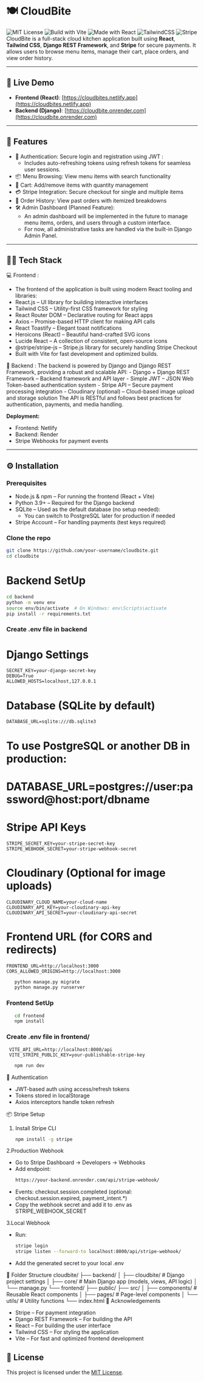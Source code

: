 # 🍽️ CloudBite
![MIT License](https://img.shields.io/badge/license-MIT-blue)
![Build with Vite](https://img.shields.io/badge/built%20with-Vite-646CFF?logo=vite)
![Made with React](https://img.shields.io/badge/react-18.3.1-blue?logo=react)
![TailwindCSS](https://img.shields.io/badge/tailwindcss-3.x-blue?logo=tailwind-css)
![Stripe](https://img.shields.io/badge/payments-stripe-blueviolet?logo=stripe)
CloudBite is a full-stack cloud kitchen application built using **React**, **Tailwind CSS**, **Django REST Framework**, and **Stripe** for secure payments.
It allows users to browse menu items, manage their cart, place orders, and view order history.

---

## 🔗 Live Demo

- **Frontend (React)**: [https://cloudbites.netlify.app](https://cloudbites.netlify.app)
- **Backend (Django)**: [https://cloudbite.onrender.com](https://cloudbite.onrender.com)

---

## 🚀 Features

- 🔐 Authentication: Secure login and registration using JWT :
    - Includes auto-refreshing tokens using refresh tokens for seamless user sessions.  
- 📦 Menu Browsing: View menu items with search functionality
- 🛒 Cart: Add/remove items with quantity management
- 💳 Stripe Integration: Secure checkout for single and multiple items
- 🧾 Order History: View past orders with itemized breakdowns
- 🛠️ Admin Dashboard (Planned Feature):
    - An admin dashboard will be implemented in the future to manage menu items, orders, and users through a custom interface.
    - For now, all administrative tasks are handled via the built-in Django Admin Panel.

---

## 🧑‍💻 Tech Stack

 💻 Frontend :
  - The frontend of the application is built using modern React tooling and libraries:
  - React.js – UI library for building interactive interfaces
  - Tailwind CSS – Utility-first CSS framework for styling
  - React Router DOM – Declarative routing for React apps
  - Axios – Promise-based HTTP client for making API calls
  - React Toastify – Elegant toast notifications
  - Heroicons (React) – Beautiful hand-crafted SVG icons
  - Lucide React – A collection of consistent, open-source icons
  - @stripe/stripe-js – Stripe.js library for securely handling Stripe Checkout
  - Built with Vite for fast development and optimized builds.

🧠 Backend :
    The backend is powered by Django and Django REST Framework, providing a robust and scalable API:
    - Django + Django REST Framework – Backend framework and API layer
    - Simple JWT – JSON Web Token-based authentication system
    - Stripe API – Secure payment processing integration
    - Cloudinary (optional) – Cloud-based image upload and storage solution
    The API is RESTful and follows best practices for authentication, payments, and media handling.

**Deployment:**
- Frontend: Netlify
- Backend: Render
- Stripe Webhooks for payment events

---

## ⚙️ Installation

### Prerequisites

- Node.js & npm – For running the frontend (React + Vite)
- Python 3.9+ – Required for the Django backend
- SQLite – Used as the default database (no setup needed):
  - You can switch to PostgreSQL later for production if needed
- Stripe Account – For handling payments (test keys required)
  
### Clone the repo

```bash
git clone https://github.com/your-username/cloudbite.git
cd cloudbite
```
# Backend SetUp

```bash
cd backend
python -m venv env
source env/bin/activate  # On Windows: env\Scripts\activate
pip install -r requirements.txt
```
### Create .env file in backend
  # Django Settings
    SECRET_KEY=your-django-secret-key
    DEBUG=True
    ALLOWED_HOSTS=localhost,127.0.0.1
  # Database (SQLite by default)
    DATABASE_URL=sqlite:///db.sqlite3
  # To use PostgreSQL or another DB in production:
  # DATABASE_URL=postgres://user:password@host:port/dbname
  
  # Stripe API Keys
    STRIPE_SECRET_KEY=your-stripe-secret-key
    STRIPE_WEBHOOK_SECRET=your-stripe-webhook-secret
  # Cloudinary (Optional for image uploads)
    CLOUDINARY_CLOUD_NAME=your-cloud-name
    CLOUDINARY_API_KEY=your-cloudinary-api-key
    CLOUDINARY_API_SECRET=your-cloudinary-api-secret
  # Frontend URL (for CORS and redirects)
    FRONTEND_URL=http://localhost:3000
    CORS_ALLOWED_ORIGINS=http://localhost:3000
 ```bash
    python manage.py migrate
    python manage.py runserver
 ```
### Frontend SetUp
   ```bash
      cd frontend
      npm install
   ```
 ### Create .env file in frontend/
     VITE_API_URL=http://localhost:8000/api
     VITE_STRIPE_PUBLIC_KEY=your-publishable-stripe-key
  ```bash
     npm run dev
  ```
🔐 Authentication
 - JWT-based auth using access/refresh tokens
 - Tokens stored in localStorage
 - Axios interceptors handle token refresh

📦 Stripe Setup
  1. Install Stripe CLI
     ```bash
     npm install -g stripe
     ```

  2.Production Webhook
  - Go to Stripe Dashboard → Developers → Webhooks
  - Add endpoint:
    ```bash
    https://your-backend.onrender.com/api/stripe-webhook/
    ```
  - Events: checkout.session.completed (optional: checkout.session.expired, payment_intent.*)
  - Copy the webhook secret and add it to .env as STRIPE_WEBHOOK_SECRET

  3.Local Webhook
  - Run:
    ```bash
    stripe login
    stripe listen --forward-to localhost:8000/api/stripe-webhook/
    ```
  - Add the generated secret to your local .env

📁 Folder Structure
   cloudbite/
├── backend/
│   ├── cloudbite/        # Django project settings
│   ├── core/             # Main Django app (models, views, API logic)
│   └── manage.py
└── frontend/
    ├── public/
    ├── src/
    │   ├── components/   # Reusable React components
    │   ├── pages/        # Page-level components
    │   └── utils/        # Utility functions
    └── index.html
💬 Acknowledgements
  - Stripe – For payment integration
  - Django REST Framework – For building the API
  - React – For building the user interface
  - Tailwind CSS – For styling the application
  - Vite – For fast and optimized frontend development

## 📜 License

This project is licensed under the [MIT License](LICENSE).
